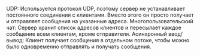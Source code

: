 UDP: Используется протокол UDP, поэтому сервер не устанавливает постоянного соединения с клиентами. Вместо этого он просто получает и отправляет сообщения на указанные адреса.
Многопользовательский чат: Сервер хранит список адресов клиентов и пересылает каждое сообщение всем клиентам, кроме отправителя.
Асинхронный ввод/вывод: Клиент получает сообщения в отдельном потоке, чтобы можно было одновременно отправлять и получать сообщения.
